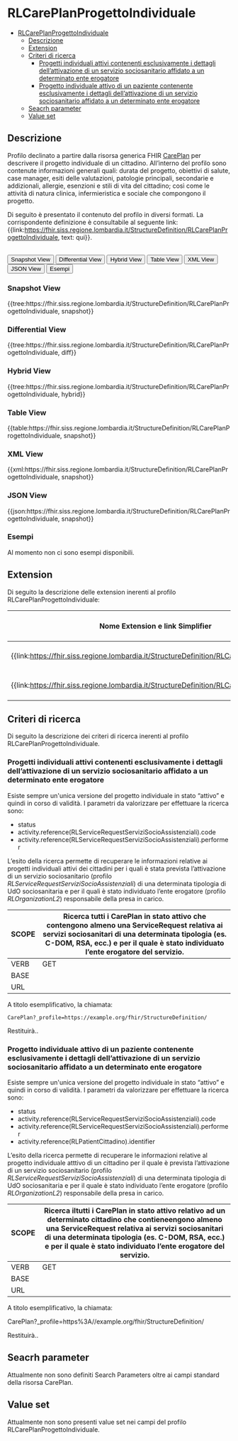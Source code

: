 # RLCarePlanProgettoIndividuale

- [RLCarePlanProgettoIndividuale](#rlcareplanprogettoindividuale)
  - [Descrizione](#descrizione)
  - [Extension](#extension)
  - [Criteri di ricerca](#criteri-di-ricerca)
    - [Progetti individuali attivi contenenti esclusivamente i dettagli dell’attivazione di un servizio sociosanitario affidato a un determinato ente erogatore](#progetti-individuali-attivi-contenenti-esclusivamente-i-dettagli-dellattivazione-di-un-servizio-sociosanitario-affidato-a-un-determinato-ente-erogatore)
    - [Progetto individuale attivo di un paziente contenente esclusivamente i dettagli dell’attivazione di un servizio sociosanitario affidato a un determinato ente erogatore](#progetto-individuale-attivo-di-un-paziente-contenente-esclusivamente-i-dettagli-dellattivazione-di-un-servizio-sociosanitario-affidato-a-un-determinato-ente-erogatore)
  - [Seacrh parameter](#seacrh-parameter)
  - [Value set](#value-set)


## Descrizione

Profilo declinato a partire dalla risorsa generica FHIR [CarePlan](http://hl7.org/fhir/R4/careplan.html) per descrivere il progetto individuale di un cittadino. All’interno del profilo sono contenute informazioni generali quali: durata del progetto, obiettivi di salute, case manager, esiti delle valutazioni, patologie principali, secondarie e addizionali, allergie, esenzioni e stili di vita del cittadino; così come le attività di natura clinica, infermieristica e sociale che compongono il progetto. 

Di seguito è presentato il contenuto del profilo in diversi formati. La corrispondente definizione è consultabile al seguente link: {{link:https://fhir.siss.regione.lombardia.it/StructureDefinition/RLCarePlanProgettoIndividuale, text: qui}}.

<br>
<div class="tab">
 <button class="tablinks active" onclick="openTab(event, 'Snapshot View')">Snapshot View</button>
  <button class="tablinks" onclick="openTab(event, 'Differential View')">Differential View</button>
  <button class="tablinks" onclick="openTab(event, 'Hybrid View')">Hybrid View</button>
   <button class="tablinks" onclick="openTab(event, 'Table View')">Table View</button>
   <button class="tablinks" onclick="openTab(event, 'XML View')">XML View</button>
  <button class="tablinks" onclick="openTab(event, 'JSON View')">JSON View</button>
  <button class="tablinks" onclick="openTab(event, 'Esempi')">Esempi</button>
</div>

<div id="Snapshot View" class="tabcontent" style="display:block">
  <h3>Snapshot View</h3>
{{tree:https://fhir.siss.regione.lombardia.it/StructureDefinition/RLCarePlanProgettoIndividuale, snapshot}}
</div>

<div id="Differential View" class="tabcontent">
  <h3>Differential View</h3>
{{tree:https://fhir.siss.regione.lombardia.it/StructureDefinition/RLCarePlanProgettoIndividuale, diff}}
</div>

<div id="Hybrid View" class="tabcontent">
  <h3>Hybrid View</h3>
{{tree:https://fhir.siss.regione.lombardia.it/StructureDefinition/RLCarePlanProgettoIndividuale, hybrid}}
</div>

<div id="Table View" class="tabcontent">
  <h3>Table View</h3>
{{table:https://fhir.siss.regione.lombardia.it/StructureDefinition/RLCarePlanProgettoIndividuale, snapshot}}
</div>

<div id="XML View" class="tabcontent">
  <h3>XML View</h3>
{{xml:https://fhir.siss.regione.lombardia.it/StructureDefinition/RLCarePlanProgettoIndividuale, snapshot}}
</div>

<div id="JSON View" class="tabcontent">
  <h3>JSON View</h3>
{{json:https://fhir.siss.regione.lombardia.it/StructureDefinition/RLCarePlanProgettoIndividuale, snapshot}}
</div>

<div id="Esempi" class="tabcontent">
  <h3>Esempi</h3>
Al momento non ci sono esempi disponibili.
<br>
</div>

<!-- ===================================================FINE SEZIONE=================================================== -->


## Extension
Di seguito la descrizione delle extension inerenti al profilo RLCarePlanProgettoIndividuale:

| Nome   Extension e link Simplifier | Nome campo esteso | Descrizione | Contesto |
|---|---|---|---|
| {{link:https://fhir.siss.regione.lombardia.it/StructureDefinition/RLCarePlanVersionePAI}} | VersionePAI | Versione del progetto individuale | CarePlan |
| {{link:https://fhir.siss.regione.lombardia.it/StructureDefinition/RLCarePlanEsenzioni}} | Esenzioni | Esenzioni relative al cittadino | CarePlan |

<!-- ===================================================FINE SEZIONE=================================================== -->

## Criteri di ricerca

Di seguito la descrizione dei criteri di ricerca inerenti al profilo RLCarePlanProgettoIndividuale.

###	Progetti individuali attivi contenenti esclusivamente i dettagli dell’attivazione di un servizio sociosanitario affidato a un determinato ente erogatore
Esiste sempre un'unica versione del progetto individuale in stato “attivo” e quindi in corso di validità. 
I parametri da valorizzare per effettuare la ricerca sono:
- status
- activity.reference(RLServiceRequestServiziSocioAssistenziali).code
- activity.reference(RLServiceRequestServiziSocioAssistenziali).performer

L’esito della ricerca permette di recuperare le informazioni relative ai progetti individuali attivi dei cittadini per i quali è stata prevista l’attivazione di un servizio sociosanitario (profilo _RLServiceRequestServiziSocioAssistenziali_) di una determinata tipologia di UdO sociosanitaria e per il quali è stato individuato l’ente erogatore (profilo _RLOrganizationL2_) responsabile della presa in carico.

|     SCOPE    |    Ricerca tutti i CarePlan in stato attivo che contengono almeno una ServiceRequest relativa ai servizi sociosanitari di una determinata tipologia (es. C-DOM, RSA, ecc.) e per il quale è stato individuato l’ente erogatore del servizio.     |
|---|---|
|     VERB    |     GET    |
|     BASE    |          |
|     URL    |          |

A titolo esemplificativo, la chiamata: 

    CarePlan?_profile=https://example.org/fhir/StructureDefinition/ 

Restituirà..

### Progetto individuale attivo di un paziente contenente esclusivamente i dettagli dell’attivazione di un servizio sociosanitario affidato a un determinato ente erogatore
Esiste sempre un'unica versione del progetto individuale in stato “attivo” e quindi in corso di validità. 
I parametri da valorizzare per effettuare la ricerca sono:
- status
- activity.reference(RLServiceRequestServiziSocioAssistenziali).code
- activity.reference(RLServiceRequestServiziSocioAssistenziali).performer
- activity.reference(RLPatientCittadino).identifier

L’esito della ricerca permette di recuperare le informazioni relative al progetto individuale atttivo di un cittadino per il quale è prevista l’attivazione di un servizio sociosanitario (profilo _RLServiceRequestServiziSocioAssistenziali_) di una determinata tipologia di UdO sociosanitaria e per il quale è stato individuato l’ente erogatore (profilo _RLOrganizationL2_) responsabile della presa in carico.

|     SCOPE    |     Ricerca iltutti i CarePlan in stato attivo relativo ad un determinato cittadino che   contieneengono almeno una ServiceRequest   relativa ai servizi sociosanitari di una determinata tipologia (es. C-DOM,   RSA, ecc.) e per il quale è stato individuato l’ente erogatore del servizio.     |
|---|---|
|     VERB    |     GET    |
|     BASE    |          |
|     URL    |          |

A titolo esemplificativo, la chiamata:

  CarePlan?_profile=https%3A//example.org/fhir/StructureDefinition/ 

Restituirà..

<!-- ===================================================FINE SEZIONE=================================================== -->

## Seacrh parameter

Attualmente non sono definiti Search Parameters oltre ai campi standard della risorsa CarePlan.

<!-- ===================================================FINE SEZIONE=================================================== -->

## Value set

Attualmente non sono presenti value set nei campi del profilo RLCarePlanProgettoIndividuale.

<br>
